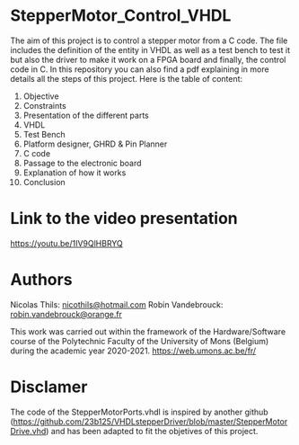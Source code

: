 # StepperMotor_Control_VHDL
The aim of this project is to control a stepper motor from a C code. The file includes the definition of the entity in VHDL as well as a test bench to test it but also the driver to make it work on a FPGA board and finally, the control code in C. In this repository you can also find a pdf explaining in more details all the steps of this project. Here is the table of content:

1) Objective
2) Constraints
3) Presentation of the different parts
4) VHDL
5) Test Bench
6) Platform designer, GHRD & Pin Planner
7) C code
8) Passage to the electronic board
9) Explanation of how it works
10) Conclusion


# Link to the video presentation
https://youtu.be/1IV9QlHBRYQ


# Authors
Nicolas Thils: nicothils@hotmail.com
Robin Vandebrouck: robin.vandebrouck@orange.fr

This work was carried out within the framework of the Hardware/Software course of the Polytechnic Faculty of the University of Mons (Belgium) during the academic year 2020-2021.
https://web.umons.ac.be/fr/


# Disclamer
The code of the StepperMotorPorts.vhdl is inspired by another github (https://github.com/23b125/VHDLstepperDriver/blob/master/StepperMotorDrive.vhd) and has been adapted to fit the objetives of this project.
